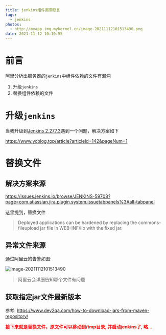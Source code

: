 ```yaml
---
title: jenkins组件漏洞修复
tags:
  - jenkins
photos:
  - http://myapp.img.mykernel.cn/image-20211112101513490.png
date: 2021-11-12 10:10:55
---
```


# 前言

阿里分析出服务器的`jenkins`中组件依赖的文件有漏洞

1. 升级`jenkins`
2. 替换组件依赖的文件

<!--more-->

# 升级`jenkins`

当我升级到[Jenkins 2.277.3](https://jenkins.io/)遇到一个问题，解决方案如下

https://www.ycblog.top/article?articleId=142&pageNum=1



# 替换文件

## 解决方案来源

https://issues.jenkins.io/browse/JENKINS-59708?page=com.atlassian.jira.plugin.system.issuetabpanels%3Aall-tabpanel

这里提到，替换文件

> Deployed applications can be hardened by replacing the commons-fileupload jar file in WEB-INF/lib with the fixed jar.

## 异常文件来源

通过阿里云的告警如图:

![image-20211112101513490](http://myapp.img.mykernel.cn/image-20211112101513490.png)

> 阿里云会详细告知哪个文件有问题

## 获取指定jar文件最新版本

参考: https://www.dev2qa.com/how-to-download-jars-from-maven-repository/



<strong  style="color: red">接下来就是替换文件，原文件可以移动到/tmp目录, 并启动jenkins了, 略...</strong>

